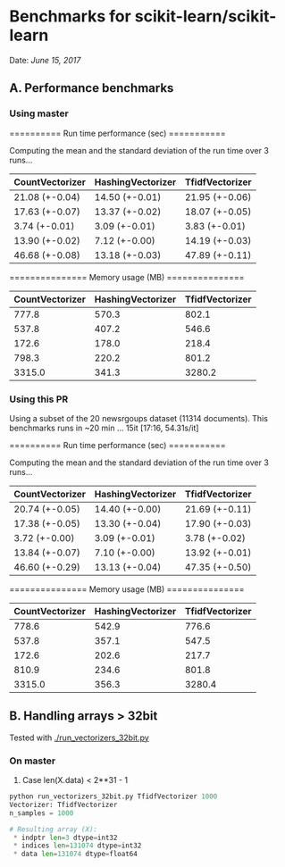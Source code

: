 # Benchmarks for scikit-learn/scikit-learn #

Date: *June 15, 2017*

## A. Performance benchmarks

### Using master 

========== Run time performance (sec) ===========

Computing the mean and the standard deviation of the run time over 3 runs...

CountVectorizer|HashingVectorizer|TfidfVectorizer
---|---|---
21.08 (+-0.04)|14.50 (+-0.01)|21.95 (+-0.06)
17.63 (+-0.07)|13.37 (+-0.02)|18.07 (+-0.05)
3.74 (+-0.01)|3.09 (+-0.01)|3.83 (+-0.01)
13.90 (+-0.02)|7.12 (+-0.00)|14.19 (+-0.03)
46.68 (+-0.08)|13.18 (+-0.03)|47.89 (+-0.11)


=============== Memory usage (MB) ===============

CountVectorizer|HashingVectorizer|TfidfVectorizer
---|---|---
777.8|570.3|802.1
537.8|407.2|546.6
172.6|178.0|218.4
798.3|220.2|801.2
3315.0|341.3|3280.2

### Using this PR

Using a subset of the 20 newsrgoups dataset (11314 documents).
This benchmarks runs in ~20 min ...
15it [17:16, 54.31s/it]

========== Run time performance (sec) ===========

Computing the mean and the standard deviation of the run time over 3 runs...

CountVectorizer|HashingVectorizer|TfidfVectorizer
---|---|---
20.74 (+-0.05)|14.40 (+-0.00)|21.69 (+-0.11)
17.38 (+-0.05)|13.30 (+-0.04)|17.90 (+-0.03)
3.72 (+-0.00)|3.09 (+-0.01)|3.78 (+-0.02)
13.84 (+-0.07)|7.10 (+-0.00)|13.92 (+-0.01)
46.60 (+-0.29)|13.13 (+-0.04)|47.35 (+-0.50)


=============== Memory usage (MB) ===============

CountVectorizer|HashingVectorizer|TfidfVectorizer
---|---|---
778.6|542.9|776.6
537.8|357.1|547.5
172.6|202.6|217.7
810.9|234.6|801.8
3315.0|356.3|3280.4



## B. Handling arrays > 32bit

Tested with [./run_vectorizers_32bit.py](./run_vectorizers_32bit.py)

### On master

1. Case len(X.data) < 2**31 - 1

```py
python run_vectorizers_32bit.py TfidfVectorizer 1000
Vectorizer: TfidfVectorizer
n_samples = 1000

# Resulting array (X):
 * indptr len=3 dtype=int32
 * indices len=131074 dtype=int32
 * data len=131074 dtype=float64
```


